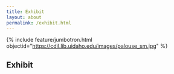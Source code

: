 ```yaml
---
title: Exhibit
layout: about
permalink: /exhibit.html
---
```


{% include feature/jumbotron.html objectid="https://cdil.lib.uidaho.edu/images/palouse_sm.jpg" %}

## Exhibit
